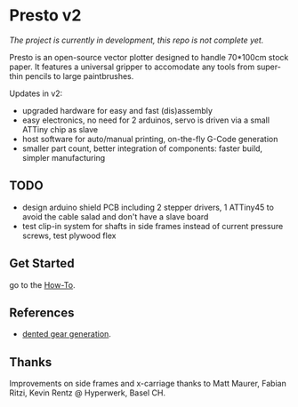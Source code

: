 # Presto v2

*The project is currently in development, this repo is not complete yet.*

Presto is an open-source vector plotter designed to handle 70*100cm stock paper. It features a universal gripper to accomodate any tools from super-thin pencils to large paintbrushes.

Updates in v2:

- upgraded hardware for easy and fast (dis)assembly
- easy electronics, no need for 2 arduinos, servo is driven via a small ATTiny chip as slave
- host software for auto/manual printing, on-the-fly G-Code generation
- smaller part count, better integration of components: faster build, simpler manufacturing

## TODO

- design arduino shield PCB including 2 stepper drivers, 1 ATTiny45 to avoid the cable salad and don't have a slave board
- test clip-in system for shafts in side frames instead of current pressure screws, test plywood flex

## Get Started

go to the [How-To](howto.md).

## References

- [dented gear generation](http://hessmer.org/gears/InvoluteSpurGearBuilder.html).

## Thanks

Improvements on side frames and x-carriage thanks to Matt Maurer, Fabian Ritzi, Kevin Rentz @ Hyperwerk, Basel CH.

